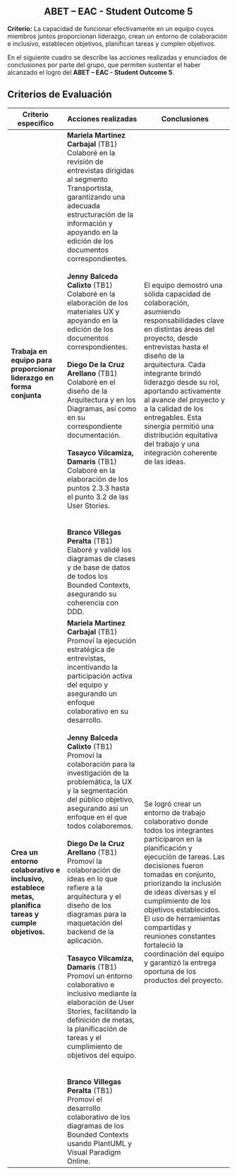 <div align="center">

## ABET – EAC - Student Outcome 5
</div>

**Criterio:** La capacidad de funcionar efectivamente en un equipo cuyos miembros juntos proporcionan liderazgo, crean un entorno de colaboración e inclusivo, establecen objetivos, planifican tareas y cumplen objetivos. 
 
En el siguiente cuadro se describe las acciones realizadas y enunciados de conclusiones por parte del grupo, que permiten sustentar el haber alcanzado el logro del **ABET – EAC - Student Outcome 5**.

## Criterios de Evaluación

| Criterio específico | Acciones realizadas | Conclusiones |
|---------------------|---------------------|--------------|
| **Trabaja en equipo para proporcionar liderazgo en forma conjunta** | **Mariela Martinez Carbajal** (TB1) <br>Colaboré en la revisión de entrevistas dirigidas al segmento Transportista, garantizando una adecuada estructuración de la información y apoyando en la edición de los documentos correspondientes.<br><br>**Jenny Balceda Calixto** (TB1) <br>Colaboré en la elaboración de los materiales UX y apoyando en la edición de los documentos correspondientes.<br><br>**Diego De la Cruz Arellano** (TB1) <br>Colaboré en el diseño de la Arquitectura y en los Diagramas, así como en su correspondiente documentación.<br><br>**Tasayco Vilcamiza, Damaris** (TB1) <br>Colaboré en la elaboración de los puntos 2.3.3 hasta el punto 3.2 de las User Stories.<br><br><br>**Branco Villegas Peralta** (TB1) <br>Elaboré y validé los diagramas de clases y de base de datos de todos los Bounded Contexts, asegurando su coherencia con DDD. | El equipo demostró una sólida capacidad de colaboración, asumiendo responsabilidades clave en distintas áreas del proyecto, desde entrevistas hasta el diseño de la arquitectura. Cada integrante brindó liderazgo desde su rol, aportando activamente al avance del proyecto y a la calidad de los entregables. Esta sinergia permitió una distribución equitativa del trabajo y una integración coherente de las ideas. |
| **Crea un entorno colaborativo e inclusivo, establece metas, planifica tareas y cumple objetivos.** | **Mariela Martinez Carbajal** (TB1) <br>Promoví la ejecución estratégica de entrevistas, incentivando la participación activa del equipo y asegurando un enfoque colaborativo en su desarrollo.<br><br>**Jenny Balceda Calixto** (TB1) <br>Promoví la colaboración para la investigación de la problemática, la UX y la segmentación del público objetivo, asegurando así un enfoque en el que todos colaboremos.<br><br>**Diego De la Cruz Arellano** (TB1) <br>Promoví la colaboración de ideas en lo que refiere a la arquitectura y el diseño de los diagramas para la maquetación del backend de la aplicación.<br><br>**Tasayco Vilcamiza, Damaris** (TB1) <br>Promoví un entorno colaborativo e inclusivo mediante la elaboración de User Stories, facilitando la definición de metas, la planificación de tareas y el cumplimiento de objetivos del equipo.<br><br><br>**Branco Villegas Peralta** (TB1) <br>Promoví el desarrollo colaborativo de los diagramas de los Bounded Contexts usando PlantUML y Visual Paradigm Online. | Se logró crear un entorno de trabajo colaborativo donde todos los integrantes participaron en la planificación y ejecución de tareas. Las decisiones fueron tomadas en conjunto, priorizando la inclusión de ideas diversas y el cumplimiento de los objetivos establecidos. El uso de herramientas compartidas y reuniones constantes fortaleció la coordinación del equipo y garantizó la entrega oportuna de los productos del proyecto. |
